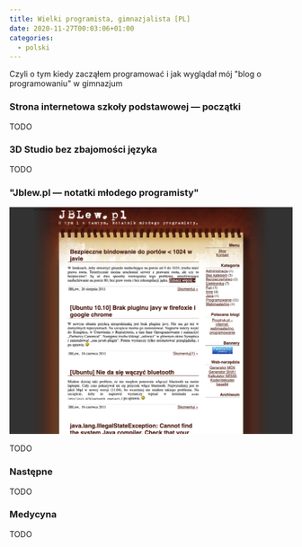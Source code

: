 ```yaml
---
title: Wielki programista, gimnazjalista [PL]
date: 2020-11-27T00:03:06+01:00
categories:
  - polski
---
```


Czyli o tym kiedy zacząłem programować i jak wyglądał mój "blog o programowaniu" w gimnazjum

<!--more-->
### Strona internetowa szkoły podstawowej — początki

TODO

### 3D Studio bez zbajomości języka

TODO

### "Jblew.pl — notatki młodego programisty"

![Tak wyglądała strona internetowa, kiedy przestałem pisać](jblew.pl-notatki-strona.png)

TODO

### Następne

TODO

### Medycyna

TODO